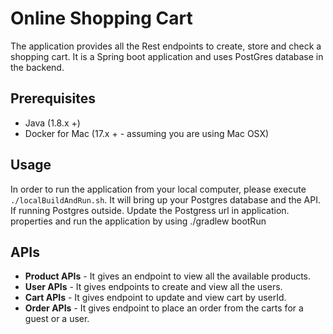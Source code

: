 # Online Shopping Cart

The application provides all the Rest endpoints to create, store and check a shopping cart. It is a Spring boot application and uses PostGres database in the backend.

## Prerequisites
* Java (1.8.x +)
* Docker for Mac (17.x + - assuming you are using Mac OSX)

## Usage

In order to run the application from your local computer, please execute `./localBuildAndRun.sh`. It will bring up your Postgres database and the API.
If running Postgres outside. Update the Postgress url in application. properties and run the application by using 
./gradlew bootRun

## APIs

* **Product APIs** - It gives an endpoint to  view all the available products.
* **User APIs** - It gives endpoints to create and view all the users.
* **Cart APIs** - It gives endpoint to update and view cart by userId.
* **Order APIs** - It gives endpoint to place an order from the carts for a guest or a user.